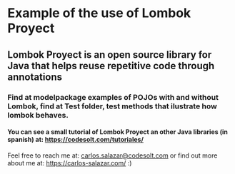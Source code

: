 # Example of the use of Lombok Proyect
## Lombok Proyect is an open source library for Java that helps reuse repetitive code through annotations
### Find at modelpackage examples of POJOs with and without Lombok, find at Test folder, test methods that ilustrate how lombok behaves.

#### You can see a small tutorial of Lombok Proyect an other Java libraries (in spanish) at: https://codesolt.com/tutoriales/

Feel free to reach me at: carlos.salazar@codesolt.com or find out more about me at: https://carlos-salazar.com/ :)
